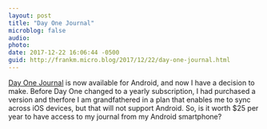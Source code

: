 ```yaml
---
layout: post
title: "Day One Journal"
microblog: false
audio: 
photo: 
date: 2017-12-22 16:06:44 -0500
guid: http://frankm.micro.blog/2017/12/22/day-one-journal.html
---
```

[Day One Journal](https://dayoneapp.com/) is now available for Android, and now I have a decision to make. Before Day One changed to a yearly subscription, I had purchased a version and therfore I am grandfathered in a plan that enables me to sync across iOS devices, but that will not support Android. So, is it worth $25 per year to have access to my journal from my Android smartphone? 
